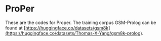 # ProPer
These are the codes for Proper. The training corpus GSM-Prolog can be found at [https://huggingface.co/datasets/gsm8k](https://huggingface.co/datasets/Thomas-X-Yang/gsm8k-prolog).
